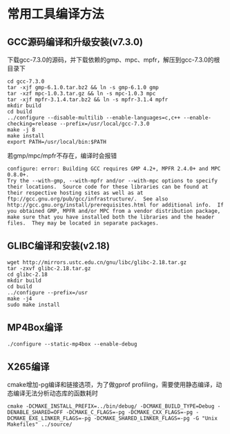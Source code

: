 # 常用工具编译方法

## GCC源码编译和升级安装(v7.3.0)

下载gcc-7.3.0的源码，并下载依赖的gmp、mpc、mpfr，解压到gcc-7.3.0的根目录下

```
cd gcc-7.3.0
tar -xjf gmp-6.1.0.tar.bz2 && ln -s gmp-6.1.0 gmp
tar -xzf mpc-1.0.3.tar.gz && ln -s mpc-1.0.3 mpc
tar -xjf mpfr-3.1.4.tar.bz2 && ln -s mpfr-3.1.4 mpfr
mkdir build
cd build
../configure --disable-multilib --enable-languages=c,c++ --enable-checking=release --prefix=/usr/local/gcc-7.3.0
make -j 8
make install
export PATH=/usr/local/bin:$PATH
```

若gmp/mpc/mpfr不存在，编译时会报错
```
configure: error: Building GCC requires GMP 4.2+, MPFR 2.4.0+ and MPC 0.8.0+.
Try the --with-gmp, --with-mpfr and/or --with-mpc options to specify
their locations.  Source code for these libraries can be found at
their respective hosting sites as well as at
ftp://gcc.gnu.org/pub/gcc/infrastructure/.  See also
http://gcc.gnu.org/install/prerequisites.html for additional info.  If
you obtained GMP, MPFR and/or MPC from a vendor distribution package,
make sure that you have installed both the libraries and the header
files.  They may be located in separate packages.
```

## GLIBC编译和安装(v2.18)

```
wget http://mirrors.ustc.edu.cn/gnu/libc/glibc-2.18.tar.gz
tar -zxvf glibc-2.18.tar.gz
cd glibc-2.18
mkdir build
cd build
../configure --prefix=/usr
make -j4
sudo make install
```

## MP4Box编译

```
./configure --static-mp4box --enable-debug
```

## X265编译

cmake增加-pg编译和链接选项，为了做gprof profiling，需要使用静态编译，动态编译无法分析动态库的函数耗时
```
cmake -DCMAKE_INSTALL_PREFIX=../bin/debug/ -DCMAKE_BUILD_TYPE=Debug -DENABLE_SHARED=OFF -DCMAKE_C_FLAGS=-pg -DCMAKE_CXX_FLAGS=-pg -DCMAKE_EXE_LINKER_FLAGS=-pg -DCMAKE_SHARED_LINKER_FLAGS=-pg -G "Unix Makefiles" ../source/
```


